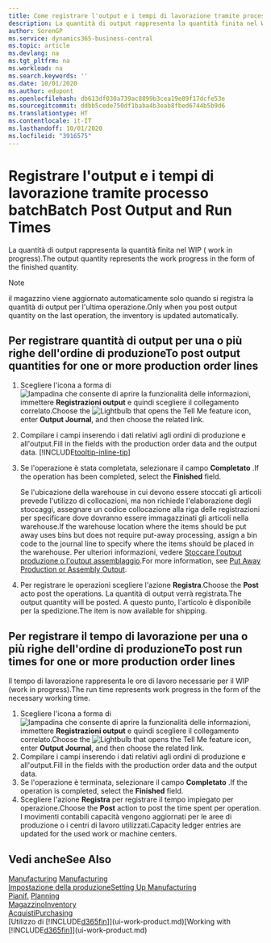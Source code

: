 ```yaml
---
title: Come registrare l'output e i tempi di lavorazione tramite processo batch| Microsoft Docs
description: La quantità di output rappresenta la quantità finita nel WIP ( work in progress).
author: SorenGP
ms.service: dynamics365-business-central
ms.topic: article
ms.devlang: na
ms.tgt_pltfrm: na
ms.workload: na
ms.search.keywords: ''
ms.date: 10/01/2020
ms.author: edupont
ms.openlocfilehash: db613df030a739ac8899b3cea19e89f17dcfe53e
ms.sourcegitcommit: ddbb5cede750df1baba4b3eab8fbed6744b5b9d6
ms.translationtype: HT
ms.contentlocale: it-IT
ms.lasthandoff: 10/01/2020
ms.locfileid: "3916575"
---
```

# <a name="batch-post-output-and-run-times"></a><span data-ttu-id="771cb-103">Registrare l'output e i tempi di lavorazione tramite processo batch</span><span class="sxs-lookup"><span data-stu-id="771cb-103">Batch Post Output and Run Times</span></span>
<span data-ttu-id="771cb-104">La quantità di output rappresenta la quantità finita nel WIP ( work in progress).</span><span class="sxs-lookup"><span data-stu-id="771cb-104">The output quantity represents the work progress in the form of the finished quantity.</span></span>  

> [!NOTE]
> <span data-ttu-id="771cb-105">il magazzino viene aggiornato automaticamente solo quando si registra la quantità di output per l'ultima operazione.</span><span class="sxs-lookup"><span data-stu-id="771cb-105">Only when you post output quantity on the last operation, the inventory is updated automatically.</span></span>  

## <a name="to-post-output-quantities-for-one-or-more-production-order-lines"></a><span data-ttu-id="771cb-106">Per registrare quantità di output per una o più righe dell'ordine di produzione</span><span class="sxs-lookup"><span data-stu-id="771cb-106">To post output quantities for one or more production order lines</span></span>
1. <span data-ttu-id="771cb-107">Scegliere l'icona a forma di ![lampadina che consente di aprire la funzionalità delle informazioni](media/ui-search/search_small.png "Informazioni sull'operazione che si desidera eseguire"), immettere **Registrazioni output** e quindi scegliere il collegamento correlato.</span><span class="sxs-lookup"><span data-stu-id="771cb-107">Choose the ![Lightbulb that opens the Tell Me feature](media/ui-search/search_small.png "Tell me what you want to do") icon, enter **Output Journal**, and then choose the related link.</span></span>  
2. <span data-ttu-id="771cb-108">Compilare i campi inserendo i dati relativi agli ordini di produzione e all'output.</span><span class="sxs-lookup"><span data-stu-id="771cb-108">Fill in the fields with the production order data and the output data.</span></span> [!INCLUDE[tooltip-inline-tip](includes/tooltip-inline-tip_md.md)]
3. <span data-ttu-id="771cb-109">Se l'operazione è stata completata, selezionare il campo **Completato** .</span><span class="sxs-lookup"><span data-stu-id="771cb-109">If the operation has been completed, select the **Finished** field.</span></span>  

    <span data-ttu-id="771cb-110">Se l'ubicazione della warehouse in cui devono essere stoccati gli articoli prevede l'utilizzo di collocazioni, ma non richiede l'elaborazione degli stoccaggi,  assegnare un codice collocazione alla riga delle registrazioni per specificare dove dovranno essere immagazzinati gli articoli nella warehouse.</span><span class="sxs-lookup"><span data-stu-id="771cb-110">If the warehouse location where the items should be put away uses bins but does not require put-away processing,  assign a bin code to the journal line to specify where the items should be placed in the warehouse.</span></span> <span data-ttu-id="771cb-111">Per ulteriori informazioni, vedere [Stoccare l'output produzione o l'output assemblaggio](warehouse-how-to-put-away-production-output.md).</span><span class="sxs-lookup"><span data-stu-id="771cb-111">For more information, see [Put Away Production or Assembly Output](warehouse-how-to-put-away-production-output.md).</span></span>  

4. <span data-ttu-id="771cb-112">Per registrare le operazioni scegliere l'azione **Registra**.</span><span class="sxs-lookup"><span data-stu-id="771cb-112">Choose the **Post** acto post the operations.</span></span> <span data-ttu-id="771cb-113">La quantità di output verrà registrata.</span><span class="sxs-lookup"><span data-stu-id="771cb-113">The output quantity will be posted.</span></span> <span data-ttu-id="771cb-114">A questo punto, l'articolo è disponibile per la spedizione.</span><span class="sxs-lookup"><span data-stu-id="771cb-114">The item is now available for shipping.</span></span>  

## <a name="to-post-run-times-for-one-or-more-production-order-lines"></a><span data-ttu-id="771cb-115">Per registrare il tempo di lavorazione per una o più righe dell'ordine di produzione</span><span class="sxs-lookup"><span data-stu-id="771cb-115">To post run times for one or more production order lines</span></span>
<span data-ttu-id="771cb-116">Il tempo di lavorazione rappresenta le ore di lavoro necessarie per il WIP (work in progress).</span><span class="sxs-lookup"><span data-stu-id="771cb-116">The run time represents work progress in the form of the necessary working time.</span></span>    

1.  <span data-ttu-id="771cb-117">Scegliere l'icona a forma di ![lampadina che consente di aprire la funzionalità delle informazioni](media/ui-search/search_small.png "Informazioni sull'operazione che si desidera eseguire"), immettere **Registrazioni output** e quindi scegliere il collegamento correlato.</span><span class="sxs-lookup"><span data-stu-id="771cb-117">Choose the ![Lightbulb that opens the Tell Me feature](media/ui-search/search_small.png "Tell me what you want to do") icon, enter **Output Journal**, and then choose the related link.</span></span>  
2. <span data-ttu-id="771cb-118">Compilare i campi inserendo i dati relativi agli ordini di produzione e all'output.</span><span class="sxs-lookup"><span data-stu-id="771cb-118">Fill in the fields with the production order data and the output data.</span></span>  
3.  <span data-ttu-id="771cb-119">Se l'operazione è terminata, selezionare il campo **Completato** .</span><span class="sxs-lookup"><span data-stu-id="771cb-119">If the operation is completed, select the **Finished** field.</span></span>  
4. <span data-ttu-id="771cb-120">Scegliere l'azione **Registra** per registrare il tempo impiegato per operazione.</span><span class="sxs-lookup"><span data-stu-id="771cb-120">Choose the **Post** action to post the time spent per operation.</span></span> <span data-ttu-id="771cb-121">I movimenti contabili capacità vengono aggiornati per le aree di produzione o i centri di lavoro utilizzati.</span><span class="sxs-lookup"><span data-stu-id="771cb-121">Capacity ledger entries are updated for the used work or machine centers.</span></span>

## <a name="see-also"></a><span data-ttu-id="771cb-122">Vedi anche</span><span class="sxs-lookup"><span data-stu-id="771cb-122">See Also</span></span>  
<span data-ttu-id="771cb-123">[Manufacturing](production-manage-manufacturing.md)  </span><span class="sxs-lookup"><span data-stu-id="771cb-123">[Manufacturing](production-manage-manufacturing.md)  </span></span>  
[<span data-ttu-id="771cb-124">Impostazione della produzione</span><span class="sxs-lookup"><span data-stu-id="771cb-124">Setting Up Manufacturing</span></span>](production-configure-production-processes.md)  
<span data-ttu-id="771cb-125">[Pianif.](production-planning.md)    </span><span class="sxs-lookup"><span data-stu-id="771cb-125">[Planning](production-planning.md)    </span></span>  
[<span data-ttu-id="771cb-126">Magazzino</span><span class="sxs-lookup"><span data-stu-id="771cb-126">Inventory</span></span>](inventory-manage-inventory.md)  
[<span data-ttu-id="771cb-127">Acquisti</span><span class="sxs-lookup"><span data-stu-id="771cb-127">Purchasing</span></span>](purchasing-manage-purchasing.md)  
<span data-ttu-id="771cb-128">[Utilizzo di [!INCLUDE[d365fin](includes/d365fin_md.md)]](ui-work-product.md)</span><span class="sxs-lookup"><span data-stu-id="771cb-128">[Working with [!INCLUDE[d365fin](includes/d365fin_md.md)]](ui-work-product.md)</span></span>
